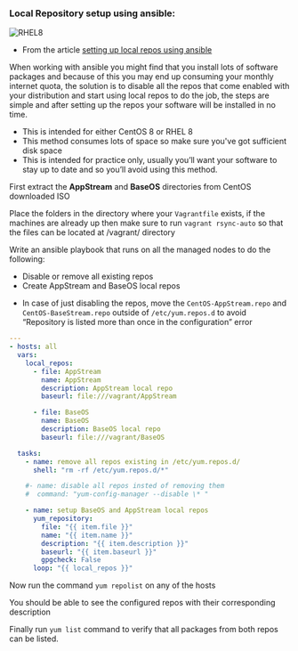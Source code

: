 ### Local Repository setup using ansible:
![RHEL8](https://img.shields.io/badge/-RHEL8-EE0000?style=for-the-badge&logo=red%20hat&logoColor=white)
- From the article [setting up local repos using ansible](https://www.linkedin.com/pulse/setting-up-local-repos-using-ansible-mohamed-mostafa)

When working with ansible you might find that you install lots of software packages and because of this you may end up consuming your monthly internet quota, the solution is to disable all the repos that come enabled with your distribution and start using local repos to do the job, the steps are simple and after setting up the repos your software will be installed in no time.

- This is intended for either CentOS 8 or RHEL 8
- This method consumes lots of space so make sure you've got sufficient disk space
- This is intended for practice only, usually you’ll want your software to stay up to date and so you’ll avoid using this method.

First extract the **AppStream** and **BaseOS** directories from CentOS downloaded ISO 

Place the folders in the directory where your `Vagrantfile` exists, if the machines are already up then make sure to run `vagrant rsync-auto` so that the files can be located at /vagrant/ directory

Write an ansible playbook that runs on all the managed nodes to do the following:

- Disable or remove all existing repos
- Create AppStream and BaseOS local repos

* In case of just disabling the repos, move the `CentOS-AppStream.repo` and `CentOS-BaseStream.repo` outside of `/etc/yum.repos.d` to avoid “Repository is listed more than once in the configuration” error

```yaml
---
- hosts: all
  vars:
    local_repos:
      - file: AppStream
        name: AppStream
        description: AppStream local repo
        baseurl: file:///vagrant/AppStream

      - file: BaseOS
        name: BaseOS
        description: BaseOS local repo
        baseurl: file:///vagrant/BaseOS

  tasks:
    - name: remove all repos existing in /etc/yum.repos.d/
      shell: "rm -rf /etc/yum.repos.d/*"

    #- name: disable all repos insted of removing them
    #  command: "yum-config-manager --disable \* "

    - name: setup BaseOS and AppStream local repos
      yum_repository:
        file: "{{ item.file }}"
        name: "{{ item.name }}"
        description: "{{ item.description }}"
        baseurl: "{{ item.baseurl }}"
        gpgcheck: False
      loop: "{{ local_repos }}"
```

Now run the command `yum repolist` on any of the hosts

You should be able to see the configured repos with their corresponding description

Finally run `yum list` command to verify that all packages from both repos can be listed.